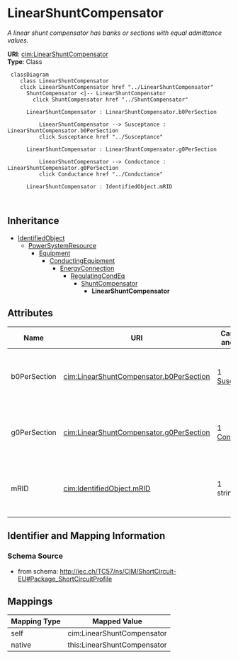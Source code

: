 # LinearShuntCompensator


_A linear shunt compensator has banks or sections with equal admittance values._





**URI**: [cim:LinearShuntCompensator](http://iec.ch/TC57/CIM100#LinearShuntCompensator)<br />
**Type**: Class




```mermaid
 classDiagram
    class LinearShuntCompensator
    click LinearShuntCompensator href "../LinearShuntCompensator"
      ShuntCompensator <|-- LinearShuntCompensator
        click ShuntCompensator href "../ShuntCompensator"
      
      LinearShuntCompensator : LinearShuntCompensator.b0PerSection
        
          LinearShuntCompensator --> Susceptance : LinearShuntCompensator.b0PerSection
          click Susceptance href "../Susceptance"
        
      LinearShuntCompensator : LinearShuntCompensator.g0PerSection
        
          LinearShuntCompensator --> Conductance : LinearShuntCompensator.g0PerSection
          click Conductance href "../Conductance"
        
      LinearShuntCompensator : IdentifiedObject.mRID
        
      
```





## Inheritance
* [IdentifiedObject](IdentifiedObject.md)
    * [PowerSystemResource](PowerSystemResource.md)
        * [Equipment](Equipment.md)
            * [ConductingEquipment](ConductingEquipment.md)
                * [EnergyConnection](EnergyConnection.md)
                    * [RegulatingCondEq](RegulatingCondEq.md)
                        * [ShuntCompensator](ShuntCompensator.md)
                            * **LinearShuntCompensator**



## Attributes


| Name | URI | Cardinality and Range | Description | Inheritance |
| ---  | --- | --- | --- | --- |
| b0PerSection | [cim:LinearShuntCompensator.b0PerSection](http://iec.ch/TC57/CIM100#LinearShuntCompensator.b0PerSection) | 1 <br />  [Susceptance](Susceptance.md)  | Zero sequence shunt (charging) susceptance per section | direct |
| g0PerSection | [cim:LinearShuntCompensator.g0PerSection](http://iec.ch/TC57/CIM100#LinearShuntCompensator.g0PerSection) | 1 <br />  [Conductance](Conductance.md)  | Zero sequence shunt (charging) conductance per section | direct |
| mRID | [cim:IdentifiedObject.mRID](http://iec.ch/TC57/CIM100#IdentifiedObject.mRID) | 1 <br />  string  | Master resource identifier issued by a model authority | [IdentifiedObject](IdentifiedObject.md) |









## Identifier and Mapping Information







### Schema Source


* from schema: http://iec.ch/TC57/ns/CIM/ShortCircuit-EU#Package_ShortCircuitProfile





## Mappings

| Mapping Type | Mapped Value |
| ---  | ---  |
| self | cim:LinearShuntCompensator |
| native | this:LinearShuntCompensator |




